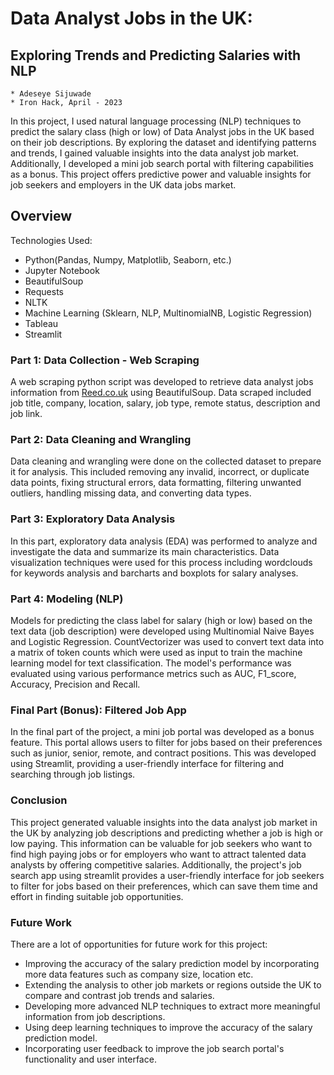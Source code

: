 # Data Analyst Jobs in the UK: 
## Exploring Trends and Predicting Salaries with NLP

    * Adeseye Sijuwade
    * Iron Hack, April - 2023

In this project, I used natural language processing (NLP) techniques to predict the salary class (high or low) of Data Analyst jobs in the UK based on their job descriptions. By exploring the dataset and identifying patterns and trends, I gained valuable insights into the data analyst job market. Additionally, I developed a mini job search portal with filtering capabilities as a bonus. This project offers predictive power and valuable insights for job seekers and employers in the UK data jobs market.

## Overview
Technologies Used: 
  * Python(Pandas, Numpy, Matplotlib, Seaborn, etc.)
  * Jupyter Notebook
  * BeautifulSoup
  * Requests
  * NLTK
  * Machine Learning (Sklearn, NLP, MultinomialNB, Logistic Regression)
  * Tableau
  * Streamlit

### Part 1: Data Collection - Web Scraping
A web scraping python script was developed to retrieve data analyst jobs information from [Reed.co.uk](https://www.reed.co.uk) using BeautifulSoup. Data scraped included job title, company, location, salary, job type, remote status, description and job link.

### Part 2: Data Cleaning and Wrangling
Data cleaning and wrangling were done on the collected dataset to prepare it for analysis. This included removing any invalid, incorrect, or duplicate data points, fixing structural errors, data formatting, filtering unwanted outliers, handling missing data, and converting data types.

### Part 3: Exploratory Data Analysis
In this part, exploratory data analysis (EDA) was performed to analyze and investigate the data and summarize its main characteristics. Data visualization techniques were used for this process including wordclouds for keywords analysis and barcharts and boxplots for salary analyses. 

### Part 4: Modeling (NLP)
Models for predicting the class label for salary (high or low) based on the text data (job description) were developed using Multinomial Naive Bayes and Logistic Regression. CountVectorizer was used to convert text data into a matrix of token counts which were used as input to train the machine learning model for text classification. The model's performance was evaluated using various performance metrics such as AUC, F1_score, Accuracy, Precision and Recall.

### Final Part (Bonus): Filtered Job App
In the final part of the project, a mini job portal was developed as a bonus feature. This portal allows users to filter for jobs based on their preferences such as junior, senior, remote, and contract positions. This was developed using Streamlit, providing a user-friendly interface for filtering and searching through job listings.

### Conclusion
This project generated valuable insights into the data analyst job market in the UK by analyzing job descriptions and predicting whether a job is high or low paying. This information can be valuable for job seekers who want to find high paying jobs or for employers who want to attract talented data analysts by offering competitive salaries. Additionally, the project's job search app using streamlit provides a user-friendly interface for job seekers to filter for jobs based on their preferences, which can save them time and effort in finding suitable job opportunities. 

### Future Work
There are a lot of opportunities for future work for this project:
  * Improving the accuracy of the salary prediction model by incorporating more data features such as company size, location etc.
  * Extending the analysis to other job markets or regions outside the UK to compare and contrast job trends and salaries.
  * Developing more advanced NLP techniques to extract more meaningful information from job descriptions.
  * Using deep learning techniques to improve the accuracy of the salary prediction model. 
  * Incorporating user feedback to improve the job search portal's functionality and user interface.
